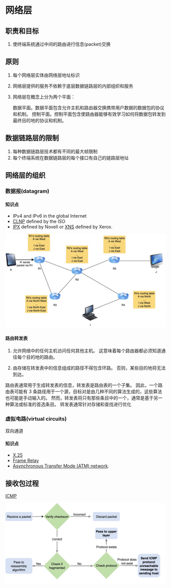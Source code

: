 # 网络层

## 职责和目标
1. 使终端系统通过中间的路由进行信息(packet)交换

## 原则
1. 每个网络层实体由网络层地址标识
2. 网络层提供的服务不依赖于底层数据链路层的内部组织和服务
3. 网络层在概念上分为两个平面：

    数据平面。数据平面包含允许主机和路由器交换携带用户数据的数据包的协议和机制。
    控制平面。控制平面包含使路由器能够有效学习如何将数据包转发到最终目的地的协议和机制。

## 数据链路层的限制
1. 每种数据链路层技术都有不同的最大帧限制
2. 每个终端系统在数据链路层的每个接口有自己的链路层地址

## 网络层的组织

### 数据报(datagram)

#### 知识点
* IPv4 and IPv6 in the global Internet
* [CLNP](https://en.wikipedia.org/wiki/Connectionless-mode_Network_Service) defined by the ISO
* [IPX](https://en.wikipedia.org/wiki/Internetwork_Packet_Exchange) defined by Novell or [XNS](https://en.wikipedia.org/wiki/Xerox_Network_Systems) defined by Xerox.

![网络层_数据报组织](../img/网络层_数据报组织.jpg)

#### 路由转发表
1. 允许网络中的任何主机访问任何其他主机。 这意味着每个路由器都必须知道通往每个目的地的路由。

2. 由存储在转发表中的信息组成的路径不得包含环路。 否则，某些目的地将无法到达。

路由表通常用于生成转发表的信息，转发表是路由表的一个子集。 因此，一个路由表可能有 3 条路径用于一个源，目标对是由几种不同的算法生成的，这些算法也可能是手动输入的。 然而，转发表将只有那些条目中的一个，通常是基于另一种算法或标准的首选条目。 转发表通常针对存储和查找进行优化

### 虚拟电路(virtual circuits)
双向通道
#### 知识点
* [X.25](https://en.wikipedia.org/wiki/X.25)
* [Frame Relay](https://en.wikipedia.org/wiki/Frame_Relay)
* [Asynchronous Transfer Mode (ATM) network](https://en.wikipedia.org/wiki/Asynchronous_Transfer_Mode).

## 接收包过程

[ICMP](https://zh.wikipedia.org/wiki/%E4%BA%92%E8%81%94%E7%BD%91%E6%8E%A7%E5%88%B6%E6%B6%88%E6%81%AF%E5%8D%8F%E8%AE%AE)

![接收包处理](../img/接收包处理.jpg)